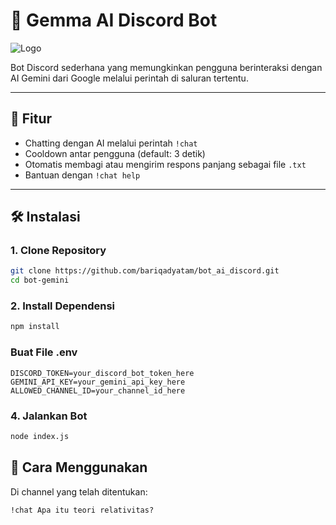 # 🤖 Gemma AI Discord Bot
![Logo](https://pplx-res.cloudinary.com/image/upload/v1741814663/url_uploads/gemma-header.width-1200.format-webp_at957e.jpg)

Bot Discord sederhana yang memungkinkan pengguna berinteraksi dengan AI Gemini dari Google melalui perintah di saluran tertentu.

---

## 🚀 Fitur

- Chatting dengan AI melalui perintah `!chat`
- Cooldown antar pengguna (default: 3 detik)
- Otomatis membagi atau mengirim respons panjang sebagai file `.txt`
- Bantuan dengan `!chat help`

---

## 🛠️ Instalasi

### 1. Clone Repository

```bash
git clone https://github.com/bariqadyatam/bot_ai_discord.git
cd bot-gemini
```

### 2. Install Dependensi

```bash
npm install
```

###  Buat File .env
```.env
DISCORD_TOKEN=your_discord_bot_token_here
GEMINI_API_KEY=your_gemini_api_key_here
ALLOWED_CHANNEL_ID=your_channel_id_here
```

### 4. Jalankan Bot

```bash
node index.js
```

## 💬 Cara Menggunakan
Di channel yang telah ditentukan:
```
!chat Apa itu teori relativitas?
```





